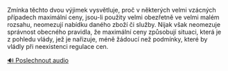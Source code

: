 
Zmínka těchto dvou výjimek vysvětluje, proč v některých velmi vzácných případech maximální ceny, jsou-li použity velmi obezřetně ve velmi malém rozsahu, neomezují nabídku daného zboží či služby. Nijak však neomezuje správnost obecného pravidla, že maximální ceny způsobují situaci, která je z pohledu vlády, jež je nařizuje, méně žádoucí než podmínky, které by vládly při neexistenci regulace cen.

[🔊 Poslechnout audio](/data/7-paragraphs/audio/chapter_152/para_011-Zmnka-tchto-dvou-vjimek-vysvtluje-pro-v-nkt.mp3)
